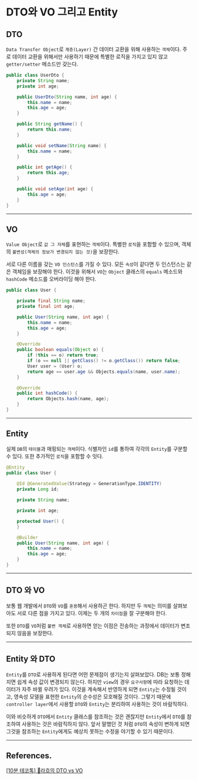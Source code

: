 # DTO와 VO 그리고 Entity

## DTO

`Data Transfer Object`로 `계층(Layer)` 간 데이터 교환을 위해 사용하는 `객체`이다. 주로 데이터 교환을 위해서만 사용하기 때문에 특별한 로직을 가지고 있지 않고 `getter/setter` 메소드만 갖는다.

```java
public class UserDto {
    private String name;
    private int age;

    public UserDto(String name, int age) {
        this.name = name;
        this.age = age;
    }

    public String getName() {
        return this.name;
    }

    public void setName(String name) {
        this.name = name;
    }

    public int getAge() {
        return this.age;
    }

    public void setAge(int age) {
        this.age = age;
    }
}
```

---

## VO

`Value Object`로 `값 그 자체`를 표현하는 `객체`이다. 특별한 `로직`을 포함할 수 있으며, 객체의 `불변성(객체의 정보가 변경되지 않는 것)`을 보장한다. 

서로 다른 이름을 갖는 `VO 인스턴스`를 가질 수 있다. 모든 `속성`이 같다면 두 인스턴스는 같은 객체임을 보장해야 한다. 이것을 위해서 `VO`는 `Object` 클래스의 `equals` 메소드와 `hashCode` 메소드를 오버라이딩 해야 한다.

```java
public class User {

    private final String name;
    private final int age;

    public User(String name, int age) {
        this.name = name;
        this.age = age;
    }

    @Override
    public boolean equals(Object o) {
        if (this == o) return true;
        if (o == null || getClass() != o.getClass()) return false;
        User user = (User) o;
        return age == user.age && Objects.equals(name, user.name);
    }

    @Override
    public int hashCode() {
        return Objects.hash(name, age);
    }
}
```

---

## Entity

실제 `DB`의 `테이블`과 매핑되는 `객체`이다. 식별자인 `id`를 통하여 각각의 `Entity`를 구분할 수 있다. 또한 추가적인 `로직`을 포함할 수 잇다. 

```java
@Entity
public class User {
    
    @Id @GeneratedValue(Strategy = GenerationType.IDENTITY)
    private Long id;

    private String name;

    private int age;

    protected User() {
    }

    @Builder
    public User(String name, int age) {
        this.name = name;
        this.age = age;
    }
}
```

---

## DTO 와 VO

보통 웹 개발에서 `DTO`와 `VO`를 `혼용`해서 사용하곤 한다. 하지만 두 `객체`는 의미를 살펴보아도 서로 다른 점을 가지고 있다. 이제는 두 개의 `차이점`을 잘 구분해야 한다.

또한 `DTO`를 `VO`처럼 `불변 객체`로 사용하면 얻는 이점은 전송하는 과정에서 데이터가 변조되지 않음을 보장한다. 

---

## Entity 와 DTO

`Entity`를 `DTO`로 사용하게 된다면 어떤 문제점이 생기는지 살펴보았다. DB는 보통 정해지면 쉽게 속성 값이 변경되지 않는다. 하지만 `view`의 경우 `요구사항`에 따라 요청하는 데이터가 자주 바뀔 우려가 있다. 이것을 계속해서 반영하게 되면 `Entity`는 수정될 것이고, 영속성 모델을 표현한 `Entity`의 순수성은 모호해질 것이다. 그렇기 때문에 `controller layer`에서 사용할 `DTO`와 `Entity`는 분리하여 사용하는 것이 바람직하다.

이와 비슷하게 `DTO`에서 `Entity` 클래스를 참조하는 것은 괜찮지만 `Entity`에서 `DTO`를 참조하여 사용하는 것은 바람직하지 않다. 앞서 말했던 것 처럼 `DTO`의 속성이 변하게 되면 그것을 참조하는 `Entity`에게도 예상치 못하는 수정을 야기할 수 있기 때문이다.

---

## References.

[[10분 테코톡] 🎼라흐의 DTO vs VO](https://www.youtube.com/watch?v=J_Dr6R0Ov8E&t=258s)